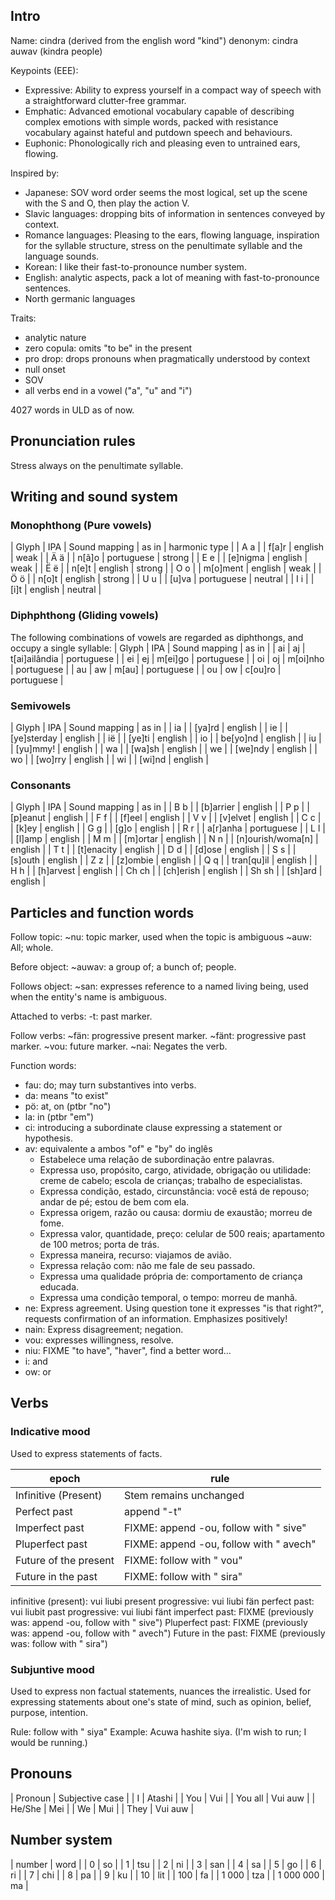 ## Intro

Name: cindra (derived from the english word "kind")
denonym: cindra auwav (kindra people)

Keypoints (EEE):

- Expressive: Ability to express yourself in a compact way of speech with a
  straightforward clutter-free grammar.
- Emphatic: Advanced emotional vocabulary capable of describing complex emotions
  with simple words, packed with resistance vocabulary against hateful and
  putdown speech and behaviours.
- Euphonic: Phonologically rich and pleasing even to untrained ears, flowing.

Inspired by:

- Japanese: SOV word order seems the most logical, set up the scene with the S and
  O, then play the action V.
- Slavic languages: dropping bits of information in sentences conveyed by context.
- Romance languages: Pleasing to the ears, flowing language, inspiration for the
  syllable structure, stress on the penultimate syllable and the language sounds.
- Korean: I like their fast-to-pronounce number system.
- English: analytic aspects, pack a lot of meaning with fast-to-pronounce sentences.
- North germanic languages

Traits:
- analytic nature
- zero copula: omits "to be" in the present
- pro drop: drops pronouns when pragmatically understood by context
- null onset
- SOV
- all verbs end in a vowel ("a", "u" and "i")

4027 words in ULD as of now.

## Pronunciation rules
Stress always on the penultimate syllable.

## Writing and sound system

### Monophthong (Pure vowels)
| Glyph | IPA | Sound mapping | as in      | harmonic type |
| A a   |     | f[a]r         | english    | weak          |
| Ä ä   |     | n[ã]o         | portuguese | strong        |
| E e   |     | [e]nigma      | english    | weak          |
| Ë ë   |     | n[e]t         | english    | strong        |
| O o   |     | m[o]ment      | english    | weak          |
| Ö ö   |     | n[o]t         | english    | strong        |
| U u   |     | [u]va         | portuguese | neutral       |
| I i   |     | [i]t          | english    | neutral       |

### Diphphthong (Gliding vowels)
The following combinations of vowels are regarded as diphthongs,
and occupy a single syllable:
| Glyph | IPA | Sound mapping | as in      |
| ai    | aj  | t[ai]ailândia | portuguese |
| ei    | ej  | m[ei]go       | portuguese |
| oi    | oj  | m[oi]nho      | portuguese |
| au    | aw  | m[au]         | portuguese |
| ou    | ow  | c[ou]ro       | portuguese |

### Semivowels
| Glyph | IPA | Sound mapping | as in   |
| ia    |     | [ya]rd        | english |
| ie    |     | [ye]sterday   | english |
| ië    |     | [ye]ti        | english |
| io    |     | be[yo]nd      | english |
| iu    |     | [yu]mmy!      | english |
| wa    |     | [wa]sh        | english |
| we    |     | [we]ndy       | english |
| wo    |     | [wo]rry       | english |
| wi    |     | [wi]nd        | english |

### Consonants
| Glyph | IPA | Sound mapping     | as in      |
| B b   |     | [b]arrier         | english    |
| P p   |     | [p]eanut          | english    |
| F f   |     | [f]eel            | english    |
| V v   |     | [v]elvet          | english    |
| C c   |     | [k]ey             | english    |
| G g   |     | [g]o              | english    |
| R r   |     | a[r]anha          | portuguese |
| L l   |     | [l]amp            | english    |
| M m   |     | [m]ortar          | english    |
| N n   |     | [n]ourish/woma[n] | english    |
| T t   |     | [t]enacity        | english    |
| D d   |     | [d]ose            | english    |
| S s   |     | [s]outh           | english    |
| Z z   |     | [z]ombie          | english    |
| Q q   |     | tran[qu]il        | english    |
| H h   |     | [h]arvest         | english    |
| Ch ch |     | [ch]erish         | english    |
| Sh sh |     | [sh]ard           | english    |

## Particles and function words

Follow topic:
~nu: topic marker, used when the topic is ambiguous
~auw: All; whole.

Before object:
~auwav: a group of; a bunch of; people.

Follows object:
~san: expresses reference to a named living being, used when the entity's name is ambiguous.

Attached to verbs:
-t: past marker.

Follow verbs:
~fän: progressive present marker.
~fänt: progressive past marker.
~vou: future marker.
~nai: Negates the verb.

Function words:
- fau: do; may turn substantives into verbs.
- da: means "to exist"
- pö: at, on (ptbr "no")
- la: in (ptbr "em")
- ci: introducing a subordinate clause expressing a statement or hypothesis.
- av: equivalente a ambos "of" e "by" do inglês
  - Estabelece uma relação de subordinação entre palavras.
  - Expressa uso, propósito, cargo, atividade, obrigação ou utilidade: creme de
    cabelo; escola de crianças; trabalho de especialistas.
  - Expressa condição, estado, circunstância: você está de repouso; andar de pé; estou de bem com ela.
  - Expressa origem, razão ou causa: dormiu de exaustão; morreu de fome.
  - Expressa valor, quantidade, preço: celular de 500 reais; apartamento de 100 metros; porta de trás.
  - Expressa maneira, recurso: viajamos de avião.
  - Expressa relação com: não me fale de seu passado.
  - Expressa uma qualidade própria de: comportamento de criança educada.
  - Expressa uma condição temporal, o tempo: morreu de manhã.
- ne: Express agreement. Using question tone it expresses "is that right?",
      requests confirmation of an information. Emphasizes positively!
- nain: Express disagreement; negation.
- vou: expresses willingness, resolve.
- niu: FIXME "to have", "haver", find a better word...
- i: and
- ow: or

## Verbs
### Indicative mood
Used to express statements of facts.

| epoch                 | rule                                    |
|-----------------------|-----------------------------------------|
| Infinitive (Present)  | Stem remains unchanged                  |
| Perfect past          | append "-t"                             |
| Imperfect past        | FIXME: append -ou, follow with " sive"  |
| Pluperfect past       | FIXME: append -ou, follow with " avech" |
| Future of the present | FIXME: follow with " vou"               |
| Future in the past    | FIXME: follow with " sira"              |

infinitive (present): vui liubi
present progressive: vui liubi fän
perfect past: vui liubit
past progressive: vui liubi fänt
imperfect past: FIXME (previously was: append -ou, follow with " sive")
Pluperfect past: FIXME (previously was: append -ou, follow with " avech")
Future in the past: FIXME (previously was:  follow with " sira")

### Subjuntive mood
Used to express non factual statements, nuances the irrealistic. Used for
expressing statements about one's state of mind, such as opinion, belief,
purpose, intention.

Rule: follow with " siya"
Example: Acuwa hashite siya. (I'm wish to run; I would be running.)

## Pronouns
| Pronoun | Subjective case |
| I       | Atashi          |
| You     | Vui             |
| You all | Vui auw         |
| He/She  | Mei             |
| We      | Mui             |
| They    | Vui auw         |

## Number system

|    number | word |
|         0 | so   |
|         1 | tsu  |
|         2 | ni   |
|         3 | san  |
|         4 | sa   |
|         5 | go   |
|         6 | ri   |
|         7 | chi  |
|         8 | pa   |
|         9 | ku   |
|        10 | lit  |
|       100 | fa   |
|     1 000 | tza  |
| 1 000 000 | ma   |
